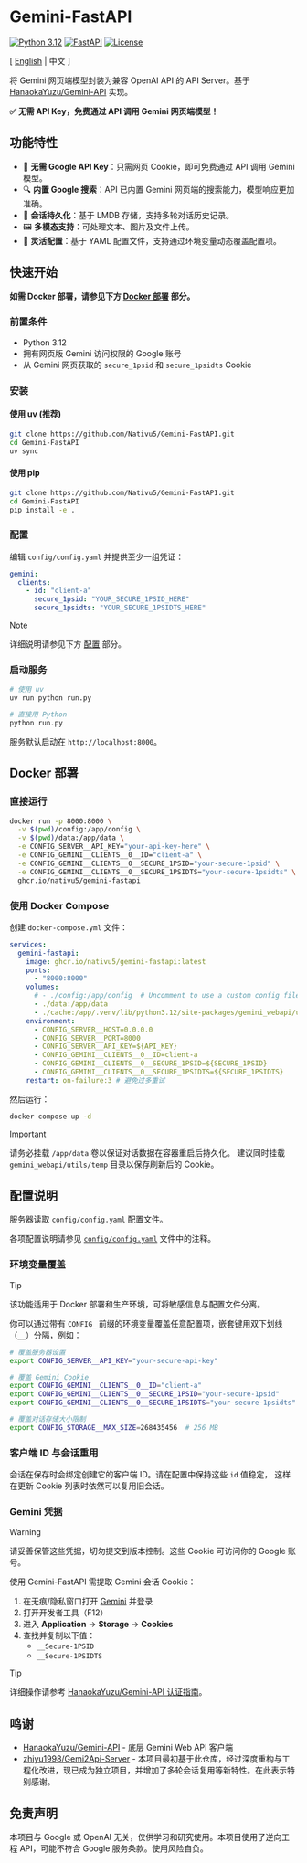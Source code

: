 # Gemini-FastAPI

[![Python 3.12](https://img.shields.io/badge/python-3.12+-blue.svg)](https://www.python.org/downloads/)
[![FastAPI](https://img.shields.io/badge/FastAPI-0.115+-green.svg)](https://fastapi.tiangolo.com/)
[![License](https://img.shields.io/badge/license-MIT-blue.svg)](LICENSE)


[ [English](README.md) | 中文 ]

将 Gemini 网页端模型封装为兼容 OpenAI API 的 API Server。基于 [HanaokaYuzu/Gemini-API](https://github.com/HanaokaYuzu/Gemini-API) 实现。

**✅ 无需 API Key，免费通过 API 调用 Gemini 网页端模型！**

## 功能特性

- 🔐 **无需 Google API Key**：只需网页 Cookie，即可免费通过 API 调用 Gemini 模型。
- 🔍 **内置 Google 搜索**：API 已内置 Gemini 网页端的搜索能力，模型响应更加准确。
- 💾 **会话持久化**：基于 LMDB 存储，支持多轮对话历史记录。
- 🖼️ **多模态支持**：可处理文本、图片及文件上传。
- 🔧 **灵活配置**：基于 YAML 配置文件，支持通过环境变量动态覆盖配置项。

## 快速开始

**如需 Docker 部署，请参见下方 [Docker 部署](#docker-部署) 部分。**

### 前置条件

- Python 3.12
- 拥有网页版 Gemini 访问权限的 Google 账号
- 从 Gemini 网页获取的 `secure_1psid` 和 `secure_1psidts` Cookie

### 安装

#### 使用 uv (推荐)

```bash
git clone https://github.com/Nativu5/Gemini-FastAPI.git
cd Gemini-FastAPI
uv sync
```

#### 使用 pip

```bash
git clone https://github.com/Nativu5/Gemini-FastAPI.git
cd Gemini-FastAPI
pip install -e .
```

### 配置

编辑 `config/config.yaml` 并提供至少一组凭证：
```yaml
gemini:
  clients:
    - id: "client-a"
      secure_1psid: "YOUR_SECURE_1PSID_HERE"
      secure_1psidts: "YOUR_SECURE_1PSIDTS_HERE"
```

> [!NOTE]
> 详细说明请参见下方 [配置](#配置说明) 部分。

### 启动服务

```bash
# 使用 uv
uv run python run.py

# 直接用 Python
python run.py
```

服务默认启动在 `http://localhost:8000`。

## Docker 部署

### 直接运行

```bash
docker run -p 8000:8000 \
  -v $(pwd)/config:/app/config \
  -v $(pwd)/data:/app/data \
  -e CONFIG_SERVER__API_KEY="your-api-key-here" \
  -e CONFIG_GEMINI__CLIENTS__0__ID="client-a" \
  -e CONFIG_GEMINI__CLIENTS__0__SECURE_1PSID="your-secure-1psid" \
  -e CONFIG_GEMINI__CLIENTS__0__SECURE_1PSIDTS="your-secure-1psidts" \
  ghcr.io/nativu5/gemini-fastapi
```

### 使用 Docker Compose

创建 `docker-compose.yml` 文件：

```yaml
services:
  gemini-fastapi:
    image: ghcr.io/nativu5/gemini-fastapi:latest
    ports:
      - "8000:8000"
    volumes:
      # - ./config:/app/config  # Uncomment to use a custom config file
      - ./data:/app/data
      - ./cache:/app/.venv/lib/python3.12/site-packages/gemini_webapi/utils/temp
    environment:
      - CONFIG_SERVER__HOST=0.0.0.0
      - CONFIG_SERVER__PORT=8000
      - CONFIG_SERVER__API_KEY=${API_KEY}
      - CONFIG_GEMINI__CLIENTS__0__ID=client-a
      - CONFIG_GEMINI__CLIENTS__0__SECURE_1PSID=${SECURE_1PSID}
      - CONFIG_GEMINI__CLIENTS__0__SECURE_1PSIDTS=${SECURE_1PSIDTS}
    restart: on-failure:3 # 避免过多重试
```

然后运行：

```bash
docker compose up -d
```

> [!IMPORTANT]
> 请务必挂载 `/app/data` 卷以保证对话数据在容器重启后持久化。
> 建议同时挂载 `gemini_webapi/utils/temp` 目录以保存刷新后的 Cookie。

## 配置说明

服务器读取 `config/config.yaml` 配置文件。

各项配置说明请参见 [`config/config.yaml`](https://github.com/Nativu5/Gemini-FastAPI/blob/main/config/config.yaml) 文件中的注释。

### 环境变量覆盖

> [!TIP]
> 该功能适用于 Docker 部署和生产环境，可将敏感信息与配置文件分离。

你可以通过带有 `CONFIG_` 前缀的环境变量覆盖任意配置项，嵌套键用双下划线（`__`）分隔，例如：

```bash
# 覆盖服务器设置
export CONFIG_SERVER__API_KEY="your-secure-api-key"

# 覆盖 Gemini Cookie
export CONFIG_GEMINI__CLIENTS__0__ID="client-a"
export CONFIG_GEMINI__CLIENTS__0__SECURE_1PSID="your-secure-1psid"
export CONFIG_GEMINI__CLIENTS__0__SECURE_1PSIDTS="your-secure-1psidts"

# 覆盖对话存储大小限制
export CONFIG_STORAGE__MAX_SIZE=268435456  # 256 MB
```

### 客户端 ID 与会话重用

会话在保存时会绑定创建它的客户端 ID。请在配置中保持这些 `id` 值稳定，
这样在更新 Cookie 列表时依然可以复用旧会话。

### Gemini 凭据

> [!WARNING]
> 请妥善保管这些凭据，切勿提交到版本控制。这些 Cookie 可访问你的 Google 账号。

使用 Gemini-FastAPI 需提取 Gemini 会话 Cookie：

1. 在无痕/隐私窗口打开 [Gemini](https://gemini.google.com/) 并登录
2. 打开开发者工具（F12）
3. 进入 **Application** → **Storage** → **Cookies**
4. 查找并复制以下值：
   - `__Secure-1PSID`
   - `__Secure-1PSIDTS`

> [!TIP]
> 详细操作请参考 [HanaokaYuzu/Gemini-API 认证指南](https://github.com/HanaokaYuzu/Gemini-API?tab=readme-ov-file#authentication)。

## 鸣谢

- [HanaokaYuzu/Gemini-API](https://github.com/HanaokaYuzu/Gemini-API) - 底层 Gemini Web API 客户端
- [zhiyu1998/Gemi2Api-Server](https://github.com/zhiyu1998/Gemi2Api-Server) - 本项目最初基于此仓库，经过深度重构与工程化改进，现已成为独立项目，并增加了多轮会话复用等新特性。在此表示特别感谢。

## 免责声明

本项目与 Google 或 OpenAI 无关，仅供学习和研究使用。本项目使用了逆向工程 API，可能不符合 Google 服务条款。使用风险自负。
